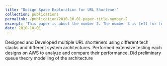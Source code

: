 ```yaml
---
title: "Design Space Exploration for URL Shortener"
collection: publications
permalink: /publication/2010-10-01-paper-title-number-2
excerpt: 'This paper is about the number 2. The number 3 is left for future work.'
date: 2010-10-01
---
```


Designed and Developed multiple URL shorteners using different tech stacks and different system architectures. Performed extensive testing each designs on AWS to analyze and compare their performance. Did preliminary queue theory modelling of the architecture